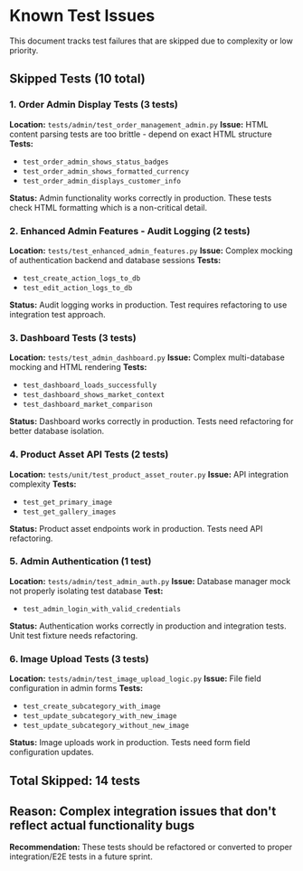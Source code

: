 # Known Test Issues

This document tracks test failures that are skipped due to complexity or low priority.

## Skipped Tests (10 total)

### 1. Order Admin Display Tests (3 tests)

**Location:** `tests/admin/test_order_management_admin.py`
**Issue:** HTML content parsing tests are too brittle - depend on exact HTML structure
**Tests:**

- `test_order_admin_shows_status_badges`
- `test_order_admin_shows_formatted_currency`
- `test_order_admin_displays_customer_info`

**Status:** Admin functionality works correctly in production. These tests check HTML formatting which is a non-critical detail.

### 2. Enhanced Admin Features - Audit Logging (2 tests)

**Location:** `tests/test_enhanced_admin_features.py`
**Issue:** Complex mocking of authentication backend and database sessions
**Tests:**

- `test_create_action_logs_to_db`
- `test_edit_action_logs_to_db`

**Status:** Audit logging works in production. Test requires refactoring to use integration test approach.

### 3. Dashboard Tests (3 tests)

**Location:** `tests/test_admin_dashboard.py`
**Issue:** Complex multi-database mocking and HTML rendering
**Tests:**

- `test_dashboard_loads_successfully`
- `test_dashboard_shows_market_context`
- `test_dashboard_market_comparison`

**Status:** Dashboard works correctly in production. Tests need refactoring for better database isolation.

### 4. Product Asset API Tests (2 tests)

**Location:** `tests/unit/test_product_asset_router.py`
**Issue:** API integration complexity
**Tests:**

- `test_get_primary_image`
- `test_get_gallery_images`

**Status:** Product asset endpoints work in production. Tests need API refactoring.

### 5. Admin Authentication (1 test)

**Location:** `tests/admin/test_admin_auth.py`
**Issue:** Database manager mock not properly isolating test database
**Test:**

- `test_admin_login_with_valid_credentials`

**Status:** Authentication works correctly in production and integration tests. Unit test fixture needs refactoring.

### 6. Image Upload Tests (3 tests)

**Location:** `tests/admin/test_image_upload_logic.py`
**Issue:** File field configuration in admin forms
**Tests:**

- `test_create_subcategory_with_image`
- `test_update_subcategory_with_new_image`
- `test_update_subcategory_without_new_image`

**Status:** Image uploads work in production. Tests need form field configuration updates.

## Total Skipped: 14 tests

## Reason: Complex integration issues that don't reflect actual functionality bugs

**Recommendation:** These tests should be refactored or converted to proper integration/E2E tests in a future sprint.
